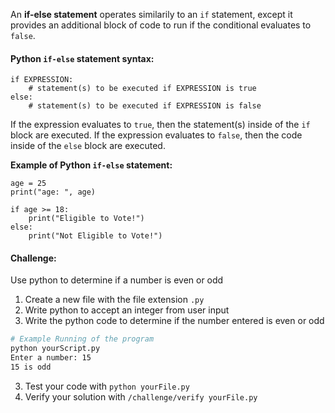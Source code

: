 An **if-else statement** operates similarily to an `if` statement, except it provides an additional block of code to run if the conditional evaluates to `false`.

#### Python `if-else` statement syntax:
```
if EXPRESSION:
	# statement(s) to be executed if EXPRESSION is true
else:
	# statement(s) to be executed if EXPRESSION is false
```
If the expression evaluates to `true`, then the statement(s) inside of the `if` block are executed. If the expression evaluates to `false`, then the code inside of the `else` block are executed.

**Example of Python `if-else` statement:**
```
age = 25
print("age: ", age)

if age >= 18:
	print("Eligible to Vote!")
else:
	print("Not Eligible to Vote!")
```

#### Challenge:
Use python to determine if a number is even or odd

1. Create a new file with the file extension `.py`
2. Write python to accept an integer from user input
2. Write the python code to determine if the number entered is even or odd
```bash
# Example Running of the program
python yourScript.py
Enter a number: 15
15 is odd
```
3. Test your code with `python yourFile.py`
4. Verify your solution with `/challenge/verify yourFile.py`
